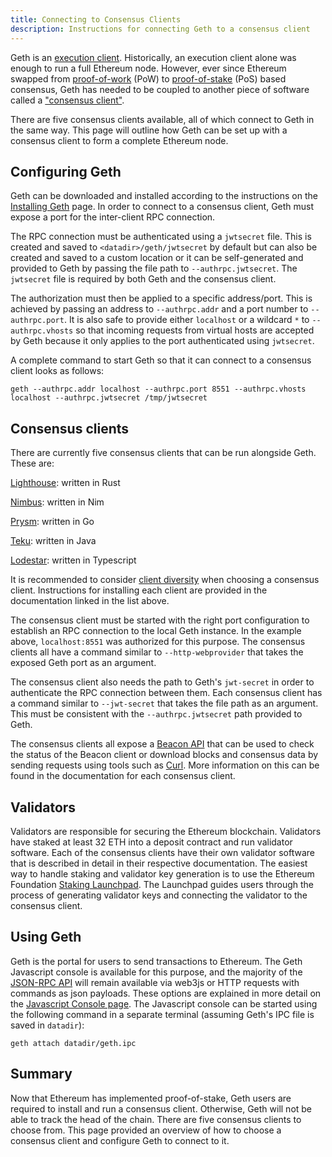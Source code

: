 ```yaml
---
title: Connecting to Consensus Clients
description: Instructions for connecting Geth to a consensus client
---
```


Geth is an [execution client](https://ethereum.org/en/glossary/#execution-client). Historically, an execution client alone was enough to run a full Ethereum node. However, ever since Ethereum swapped from [proof-of-work](https://ethereum.org/en/developers/docs/consensus-mechanisms/pow) (PoW) to [proof-of-stake](https://ethereum.org/en/developers/docs/consensus-mechanisms/pos) (PoS) based consensus, Geth has needed to be coupled to another piece of software called a ["consensus client"](https://ethereum.org/en/glossary/#consensus-client). 

There are five consensus clients available, all of which connect to Geth in the same way. This page will outline how Geth can be set up with a consensus client to form a complete Ethereum node.

## Configuring Geth

Geth can be downloaded and installed according to the instructions on the [Installing Geth](/docs/install-and-build/installing-geth) page. In order to connect to a consensus client, Geth must expose a port for the inter-client RPC connection. 

The RPC connection must be authenticated using a `jwtsecret` file. This is created and saved to `<datadir>/geth/jwtsecret` by default but can also be created and saved to a custom location or it can be self-generated and provided to Geth by passing the file path to `--authrpc.jwtsecret`. The `jwtsecret` file is required by both Geth and the consensus client.

The authorization must then be applied to a specific address/port. This is achieved by passing an address to `--authrpc.addr` and a port number to `--authrpc.port`. It is also safe to provide either `localhost` or a wildcard `*` to `--authrpc.vhosts` so that incoming requests from virtual hosts are accepted by Geth because it only applies to the port authenticated using `jwtsecret`. 

A complete command to start Geth so that it can connect to a consensus client looks as follows:

```shell
geth --authrpc.addr localhost --authrpc.port 8551 --authrpc.vhosts localhost --authrpc.jwtsecret /tmp/jwtsecret
```

## Consensus clients

There are currently five consensus clients that can be run alongside Geth. These are:
 
[Lighthouse](https://lighthouse-book.sigmaprime.io/): written in Rust
 
[Nimbus](https://nimbus.team/): written in Nim
 
[Prysm](https://docs.prylabs.network/docs/getting-started/): written in Go
 
[Teku](https://pegasys.tech/teku): written in Java

[Lodestar](https://lodestar.chainsafe.io/): written in Typescript
 
It is recommended to consider [client diversity](https://ethereum.org/en/developers/docs/nodes-and-clients/client-diversity) when choosing a consensus client. Instructions for installing each client are provided in the documentation linked in the list above.

The consensus client must be started with the right port configuration to establish an RPC connection to the local Geth instance. In the example above, `localhost:8551` was authorized for this purpose. The consensus clients all have a command similar to `--http-webprovider` that takes the exposed Geth port as an argument.

The consensus client also needs the path to Geth's `jwt-secret` in order to authenticate the RPC connection between them. Each consensus client has a command similar to `--jwt-secret` that takes the file path as an argument. This must be consistent with the `--authrpc.jwtsecret` path provided to Geth.

The consensus clients all expose a [Beacon API](https://ethereum.github.io/beacon-APIs) that can be used to check the status of the Beacon client or download blocks and consensus data by sending requests using tools such as [Curl](https://curl.se). More information on this can be found in the documentation for each consensus client.

## Validators

Validators are responsible for securing the Ethereum blockchain. Validators have staked at least 32 ETH into a deposit contract and run validator software. Each of the consensus clients have their own validator software that is described in detail in their respective documentation. The easiest way to handle staking and validator key generation is to use the Ethereum Foundation [Staking Launchpad](https://launchpad.ethereum.org/). The Launchpad guides users through the process of generating validator keys and connecting the validator to the consensus client.

## Using Geth

Geth is the portal for users to send transactions to Ethereum. The Geth Javascript console is available for this purpose, and the majority of the [JSON-RPC API](/docs/rpc/server) will remain available via web3js or HTTP requests with commands as json payloads. These options are explained in more detail on the [Javascript Console page](/docs/interface/javascript-console). The Javascript console can be started 
using the following command in a separate terminal (assuming Geth's IPC file is saved in `datadir`):

```shell
geth attach datadir/geth.ipc
```

## Summary

Now that Ethereum has implemented proof-of-stake, Geth users are required to install and run a consensus client. Otherwise, Geth will not be able to track the head of the chain. There are five consensus clients to choose from. This page provided an overview of how to choose a consensus client and configure Geth to connect to it.


